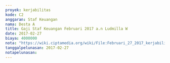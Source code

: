 ```yaml
---
proyek: kerjabilitas
kode: C2
anggaran: Staf Keuangan
nama: Desta A
title: Gaji Staf Keuangan Februari 2017 a.n Ludmilla W
date: 2017-02-27
biaya: 4000000
nota: "https://wiki.ciptamedia.org/wiki/File:Februari_27_2017_kerjabilitas_C2_gaji_staf_keuangan_ludmilla522.jpg"
tanggalpelunasan: 2017-02-27
notapelunasan:
---
```

